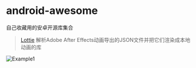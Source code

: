 # android-awesome
自己收藏用的安卓开源库集合

> [Lottie](https://github.com/airbnb/lottie-android) 解析Adobe After Effects动画导出的JSON文件并把它们渲染成本地动画的库

![Example1](https://github.com/airbnb/lottie-android/gifs/Example1.gif)
